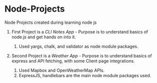 # Node-Projects
Node Projects created during learning node js
1. First Project is a *CLI Notes App* - Purpose is to understand basics of node.js and get hands on into it.
    1. Used yargs, chalk, and validator as node module packages.

2. Second Project is a *Weather App* - Purpose is to understand basics of express and API fetching, with some Client page integrations.
    1. Used Mapbox and OpenWeatherMap APIs.
    2. ExpressJS, handlebars are the main node module packages used.
